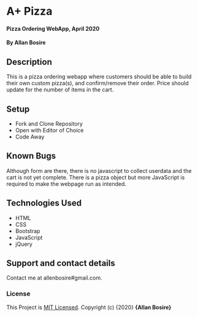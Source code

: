 # A+ Pizza

#### Pizza Ordering WebApp, April 2020

#### By **Allan Bosire**

## Description

This is a pizza ordering webapp where customers should be able to build their own custom pizza(s), and confirm/remove their order. Price should update for the number of items in the cart.

## Setup

- Fork and Clone Repository
- Open with Editor of Choice
- Code Away

## Known Bugs

Although form are there, there is no javascript to collect userdata and the cart is not yet complete. There is a pizza object but more JavaScript is required to make the webpage run as intended.

## Technologies Used

- HTML
- CSS
- Bootstrap
- JavaScript
- jQuery

## Support and contact details

Contact me at allenbosire#gmail.com.

### License

This Project is [MIT Licensed]().
Copyright (c) {2020} **{Allan Bosire}**
